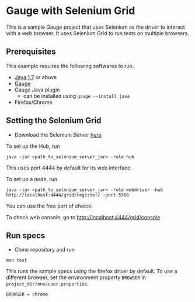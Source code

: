 # Gauge with Selenium Grid

This is a sample Gauge project that uses Selenium as the driver to interact with a web browser. It uses Selenium Grid to run tests on multiple browsers.

## Prerequisites

This example requires the following softwares to run.
  * [Java 1.7](http://www.oracle.com/technetwork/java/javase/downloads/jdk8-downloads-2133151.html) or above
  * [Gauge](http://getgauge.io/get-started/index.html)
  * Gauge Java plugin
    * can be installed using `gauge --install java`
  * Firefox/Chrome


## Setting the Selenium Grid

* Download the Selenium Server [here](http://docs.seleniumhq.org/download/)

To set up the Hub, run
```
java -jar <path_to_selenium_server_jar> -role hub
```
This uses port 4444 by default for its web interface.

To set up a node, run
```
java -jar <path_to_selenium_server_jar> -role webdriver -hub http://localhost:4444/grid/register/ -port 5566
```
You can use the free port of choice.

To check web console, go to [http://localhost:4444/grid/console](http://localhost:4444/grid/console)

## Run specs

* Clone repository and run

```
mvn test
```
This runs the sample specs using the firefox driver by default. To use a different browser, set the environment property `BROWSER` in `project_dir/env/user.properties`.

```
BROWSER = chrome
```








